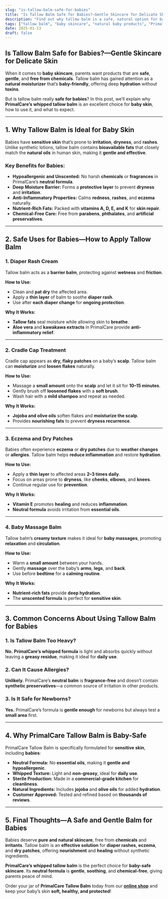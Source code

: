 ```yaml
---
slug: "is-tallow-balm-safe-for-babies"
title: "Is Tallow Balm Safe for Babies?—Gentle Skincare for Delicate Skin"
description: "Find out why tallow balm is a safe, natural option for baby skincare. Learn how PrimalCare’s neutral formula soothes diaper rash, eczema, and dryness."
tags: ["tallow balm", "baby skincare", "natural baby products", "PrimalCare"]
date: 2025-01-13
draft: false
---
```


## Is Tallow Balm Safe for Babies?—Gentle Skincare for Delicate Skin  
When it comes to **baby skincare**, parents want products that are **safe**, **gentle**, and **free from chemicals**. Tallow balm has gained attention as a **natural moisturizer** that’s **baby-friendly**, offering deep **hydration** without **toxins**.  

But is tallow balm really **safe for babies**? In this post, we’ll explain why **PrimalCare’s whipped tallow balm** is an excellent choice for **baby skin**, how to use it, and what to expect.  

---

## **1. Why Tallow Balm is Ideal for Baby Skin**  
Babies have **sensitive skin** that’s prone to **irritation**, **dryness**, and **rashes**. Unlike synthetic lotions, tallow balm contains **bioavailable fats** that closely match the **natural oils** in human skin, making it **gentle and effective**.  

### **Key Benefits for Babies:**  
- **Hypoallergenic and Unscented:** No harsh **chemicals** or **fragrances** in PrimalCare’s **neutral formula**.  
- **Deep Moisture Barrier:** Forms a **protective layer** to prevent **dryness** and **irritation**.  
- **Anti-Inflammatory Properties:** Calms **redness**, **rashes**, and **eczema** naturally.  
- **Nutrient-Rich Fats:** Packed with **vitamins A, D, E, and K** for **skin repair**.  
- **Chemical-Free Care:** Free from **parabens**, **phthalates**, and **artificial preservatives**.  

---

## **2. Safe Uses for Babies—How to Apply Tallow Balm**  
### **1. Diaper Rash Cream**  
Tallow balm acts as a **barrier balm**, protecting against **wetness** and **friction**.  

**How to Use:**  
- Clean and **pat dry** the affected area.  
- Apply a **thin layer** of balm to soothe **diaper rash**.  
- Use after **each diaper change** for **ongoing protection**.  

**Why It Works:**  
- **Tallow fats** seal moisture while allowing skin to **breathe**.  
- **Aloe vera** and **kawakawa extracts** in PrimalCare provide **anti-inflammatory relief**.  

---

### **2. Cradle Cap Treatment**  
Cradle cap appears as **dry, flaky patches** on a baby’s **scalp**. Tallow balm can **moisturize** and **loosen flakes** naturally.  

**How to Use:**  
- Massage a **small amount** onto the **scalp** and let it sit for **10–15 minutes**.  
- Gently brush off **loosened flakes** with a **soft brush**.  
- Wash hair with a **mild shampoo** and repeat as needed.  

**Why It Works:**  
- **Jojoba and olive oils** soften flakes and **moisturize the scalp**.  
- Provides **nourishing fats** to prevent **dryness recurrence**.  

---

### **3. Eczema and Dry Patches**  
Babies often experience **eczema** or **dry patches** due to **weather changes** or **allergies**. Tallow balm helps **reduce inflammation** and restore **hydration**.  

**How to Use:**  
- Apply a **thin layer** to affected areas **2–3 times daily**.  
- Focus on areas prone to **dryness**, like **cheeks**, **elbows**, and **knees**.  
- Continue regular use for **prevention**.  

**Why It Works:**  
- **Vitamin E** promotes **healing** and reduces **inflammation**.  
- **Neutral formula** avoids irritation from **essential oils**.  

---

### **4. Baby Massage Balm**  
Tallow balm’s **creamy texture** makes it ideal for **baby massages**, promoting **relaxation** and **circulation**.  

**How to Use:**  
- Warm a **small amount** between your hands.  
- Gently **massage** over the baby’s **arms**, **legs**, and **back**.  
- Use before **bedtime** for a **calming routine**.  

**Why It Works:**  
- **Nutrient-rich fats** provide **deep hydration**.  
- The **unscented formula** is perfect for **sensitive skin**.  

---

## **3. Common Concerns About Using Tallow Balm for Babies**  
### **1. Is Tallow Balm Too Heavy?**  
**No.** **PrimalCare’s whipped formula** is light and absorbs quickly without leaving a **greasy residue**, making it ideal for **daily use**.  

### **2. Can It Cause Allergies?**  
**Unlikely.** PrimalCare’s **neutral balm** is **fragrance-free** and doesn’t contain **synthetic preservatives**—a common source of irritation in other products.  

### **3. Is It Safe for Newborns?**  
**Yes.** PrimalCare’s formula is **gentle enough** for newborns but always test a **small area** first.  

---

## **4. Why PrimalCare Tallow Balm is Baby-Safe**  
PrimalCare Tallow Balm is specifically formulated for **sensitive skin**, including **babies**:  

- **Neutral Formula:** No **essential oils**, making it **gentle and hypoallergenic**.  
- **Whipped Texture:** Light and **non-greasy**, ideal for **daily use**.  
- **Sterile Production:** Made in a **commercial-grade kitchen** for **cleanliness**.  
- **Natural Ingredients:** Includes **jojoba** and **olive oils** for added **hydration**.  
- **Customer Approved:** Tested and refined based on **thousands of reviews**.  

---

## **5. Final Thoughts—A Safe and Gentle Balm for Babies**  
Babies deserve **pure and natural skincare**, free from **chemicals** and **irritants**. Tallow balm is an **effective solution** for **diaper rashes**, **eczema**, and **dry patches**, offering **nourishment** and **healing** without synthetic ingredients.  

**PrimalCare’s whipped tallow balm** is the perfect choice for **baby-safe skincare**. Its **neutral formula** is **gentle**, **soothing**, and **chemical-free**, giving parents peace of mind.  

Order your jar of **PrimalCare Tallow Balm** today from our **[online shop](/shop)** and keep your baby’s skin **soft, healthy, and protected**!  
